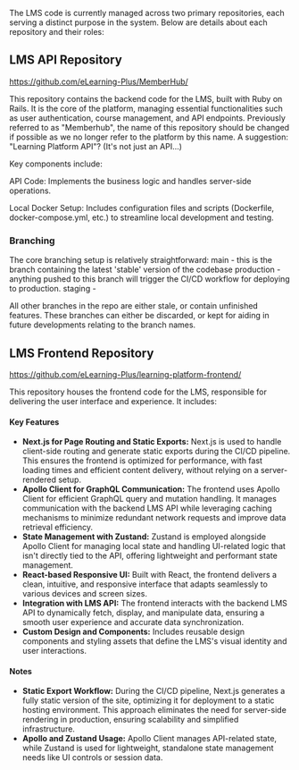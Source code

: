 The LMS code is currently managed across two primary repositories, each serving a distinct purpose in the system. Below are details about each repository and their roles:

LMS API Repository
---
https://github.com/eLearning-Plus/MemberHub/

This repository contains the backend code for the LMS, built with Ruby on Rails. It is the core of the platform, managing essential functionalities such as user authentication, course management, and API endpoints. Previously referred to as "Memberhub", the name of this repository should be changed if possible as we no longer refer to the platform by this name. A suggestion: "Learning Platform API"? (It's not just an API...)

Key components include:

API Code: Implements the business logic and handles server-side operations.

Local Docker Setup: Includes configuration files and scripts (Dockerfile, docker-compose.yml, etc.) to streamline local development and testing.

### Branching
The core branching setup is relatively straightforward:
main - this is the branch containing the latest 'stable' version of the codebase
production - anything pushed to this branch will trigger the CI/CD workflow for deploying to production.
staging - 

All other branches in the repo are either stale, or contain unfinished features. These branches can either be discarded, or kept for aiding in future developments relating to the branch names.

LMS Frontend Repository
---
https://github.com/eLearning-Plus/learning-platform-frontend/

This repository houses the frontend code for the LMS, responsible for delivering the user interface and experience. It includes:

#### **Key Features**

-   **Next.js for Page Routing and Static Exports:** Next.js is used to handle client-side routing and generate static exports during the CI/CD pipeline. This ensures the frontend is optimized for performance, with fast loading times and efficient content delivery, without relying on a server-rendered setup.
-   **Apollo Client for GraphQL Communication:** The frontend uses Apollo Client for efficient GraphQL query and mutation handling. It manages communication with the backend LMS API while leveraging caching mechanisms to minimize redundant network requests and improve data retrieval efficiency.
-   **State Management with Zustand:** Zustand is employed alongside Apollo Client for managing local state and handling UI-related logic that isn't directly tied to the API, offering lightweight and performant state management.
-   **React-based Responsive UI:** Built with React, the frontend delivers a clean, intuitive, and responsive interface that adapts seamlessly to various devices and screen sizes.
-   **Integration with LMS API:** The frontend interacts with the backend LMS API to dynamically fetch, display, and manipulate data, ensuring a smooth user experience and accurate data synchronization.
-   **Custom Design and Components:** Includes reusable design components and styling assets that define the LMS's visual identity and user interactions.

#### **Notes**

-   **Static Export Workflow:** During the CI/CD pipeline, Next.js generates a fully static version of the site, optimizing it for deployment to a static hosting environment. This approach eliminates the need for server-side rendering in production, ensuring scalability and simplified infrastructure.
-   **Apollo and Zustand Usage:** Apollo Client manages API-related state, while Zustand is used for lightweight, standalone state management needs like UI controls or session data.
